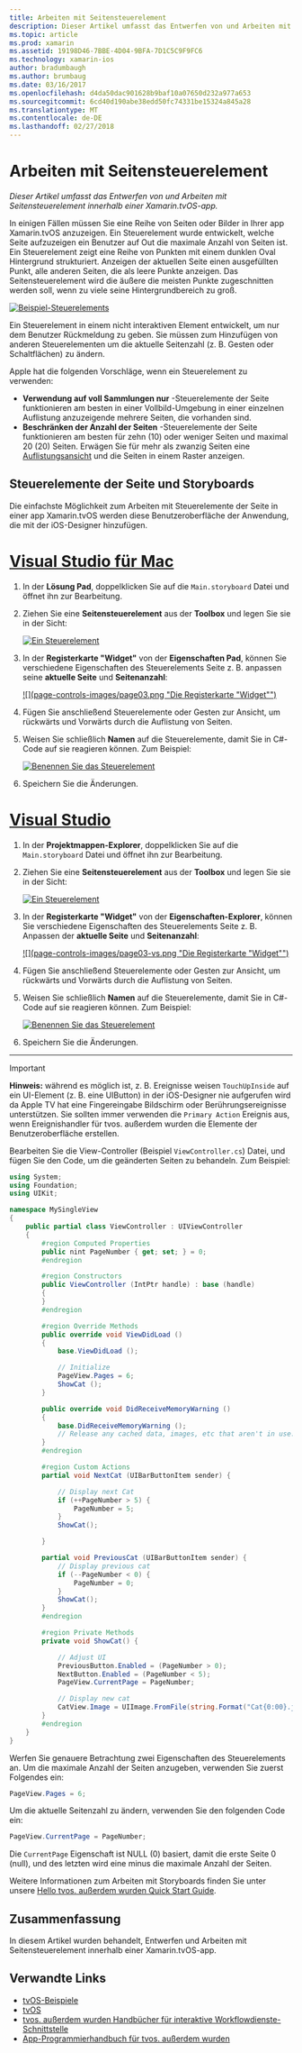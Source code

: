 ```yaml
---
title: Arbeiten mit Seitensteuerelement
description: Dieser Artikel umfasst das Entwerfen von und Arbeiten mit Seitensteuerelement innerhalb einer Xamarin.tvOS-app.
ms.topic: article
ms.prod: xamarin
ms.assetid: 19198D46-7BBE-4D04-9BFA-7D1C5C9F9FC6
ms.technology: xamarin-ios
author: bradumbaugh
ms.author: brumbaug
ms.date: 03/16/2017
ms.openlocfilehash: d4da50dac901628b9baf10a07650d232a977a653
ms.sourcegitcommit: 6cd40d190abe38edd50fc74331be15324a845a28
ms.translationtype: MT
ms.contentlocale: de-DE
ms.lasthandoff: 02/27/2018
---
```

# <a name="working-with-page-control"></a>Arbeiten mit Seitensteuerelement

_Dieser Artikel umfasst das Entwerfen von und Arbeiten mit Seitensteuerelement innerhalb einer Xamarin.tvOS-app._

In einigen Fällen müssen Sie eine Reihe von Seiten oder Bilder in Ihrer app Xamarin.tvOS anzuzeigen. Ein Steuerelement wurde entwickelt, welche Seite aufzuzeigen ein Benutzer auf Out die maximale Anzahl von Seiten ist. Ein Steuerelement zeigt eine Reihe von Punkten mit einem dunklen Oval Hintergrund strukturiert. Anzeigen der aktuellen Seite einen ausgefüllten Punkt, alle anderen Seiten, die als leere Punkte anzeigen. Das Seitensteuerelement wird die äußere die meisten Punkte zugeschnitten werden soll, wenn zu viele seine Hintergrundbereich zu groß.

[ ![](page-controls-images/page01.png "Beispiel-Steuerelements")](page-controls-images/page01.png)

Ein Steuerelement in einem nicht interaktiven Element entwickelt, um nur dem Benutzer Rückmeldung zu geben. Sie müssen zum Hinzufügen von anderen Steuerelementen um die aktuelle Seitenzahl (z. B. Gesten oder Schaltflächen) zu ändern.

Apple hat die folgenden Vorschläge, wenn ein Steuerelement zu verwenden:

- **Verwendung auf voll Sammlungen nur** -Steuerelemente der Seite funktionieren am besten in einer Vollbild-Umgebung in einer einzelnen Auflistung anzuzeigende mehrere Seiten, die vorhanden sind.
- **Beschränken der Anzahl der Seiten** -Steuerelemente der Seite funktionieren am besten für zehn (10) oder weniger Seiten und maximal 20 (20) Seiten. Erwägen Sie für mehr als zwanzig Seiten eine [Auflistungsansicht](~/ios/tvos/user-interface/collection-views.md) und die Seiten in einem Raster anzeigen.

<a name="Page-Controls-and-Storyboards" />

## <a name="page-controls-and-storyboards"></a>Steuerelemente der Seite und Storyboards

Die einfachste Möglichkeit zum Arbeiten mit Steuerelemente der Seite in einer app Xamarin.tvOS werden diese Benutzeroberfläche der Anwendung, die mit der iOS-Designer hinzufügen.

# <a name="visual-studio-for-mactabvsmac"></a>[Visual Studio für Mac](#tab/vsmac)

    
1. In der **Lösung Pad**, doppelklicken Sie auf die `Main.storyboard` Datei und öffnet ihn zur Bearbeitung.
1. Ziehen Sie eine **Seitensteuerelement** aus der **Toolbox** und legen Sie sie in der Sicht: 

    [ ![](page-controls-images/page02.png "Ein Steuerelement")](page-controls-images/page02.png)
1. In der **Registerkarte "Widget"** von der **Eigenschaften Pad**, können Sie verschiedene Eigenschaften des Steuerelements Seite z. B. anpassen seine **aktuelle Seite** und **Seitenanzahl**: 

    [ ![](page-controls-images/page03.png "Die Registerkarte "Widget"")](page-controls-images/page03.png)
1. Fügen Sie anschließend Steuerelemente oder Gesten zur Ansicht, um rückwärts und Vorwärts durch die Auflistung von Seiten.
1. Weisen Sie schließlich **Namen** auf die Steuerelemente, damit Sie in C#-Code auf sie reagieren können. Zum Beispiel: 

    [ ![](page-controls-images/page04.png "Benennen Sie das Steuerelement")](page-controls-images/page04.png)
1. Speichern Sie die Änderungen.
    

# <a name="visual-studiotabvswin"></a>[Visual Studio](#tab/vswin)

    
1. In der **Projektmappen-Explorer**, doppelklicken Sie auf die `Main.storyboard` Datei und öffnet ihn zur Bearbeitung.
1. Ziehen Sie eine **Seitensteuerelement** aus der **Toolbox** und legen Sie sie in der Sicht: 

    [ ![](page-controls-images/page02-vs.png "Ein Steuerelement")](page-controls-images/page02-vs.png)
1. In der **Registerkarte "Widget"** von der **Eigenschaften-Explorer**, können Sie verschiedene Eigenschaften des Steuerelements Seite z. B. Anpassen der **aktuelle Seite** und **Seitenanzahl**: 

    [ ![](page-controls-images/page03-vs.png "Die Registerkarte "Widget"")](page-controls-images/page03-vs.png)
1. Fügen Sie anschließend Steuerelemente oder Gesten zur Ansicht, um rückwärts und Vorwärts durch die Auflistung von Seiten.
1. Weisen Sie schließlich **Namen** auf die Steuerelemente, damit Sie in C#-Code auf sie reagieren können. Zum Beispiel: 

    [ ![](page-controls-images/page04-vs.png "Benennen Sie das Steuerelement")](page-controls-images/page04-vs.png)
1. Speichern Sie die Änderungen.
    

-----

> [!IMPORTANT]
> **Hinweis:** während es möglich ist, z. B. Ereignisse weisen `TouchUpInside` auf ein UI-Element (z. B. eine UIButton) in der iOS-Designer nie aufgerufen wird da Apple TV hat eine Fingereingabe Bildschirm oder Berührungsereignisse unterstützen. Sie sollten immer verwenden die `Primary Action` Ereignis aus, wenn Ereignishandler für tvos. außerdem wurden die Elemente der Benutzeroberfläche erstellen.




Bearbeiten Sie die View-Controller (Beispiel `ViewController.cs`) Datei, und fügen Sie den Code, um die geänderten Seiten zu behandeln. Zum Beispiel:

```csharp
using System;
using Foundation;
using UIKit;

namespace MySingleView
{
    public partial class ViewController : UIViewController
    {
        #region Computed Properties
        public nint PageNumber { get; set; } = 0;
        #endregion

        #region Constructors
        public ViewController (IntPtr handle) : base (handle)
        {
        }
        #endregion

        #region Override Methods
        public override void ViewDidLoad ()
        {
            base.ViewDidLoad ();

            // Initialize
            PageView.Pages = 6;
            ShowCat ();
        }

        public override void DidReceiveMemoryWarning ()
        {
            base.DidReceiveMemoryWarning ();
            // Release any cached data, images, etc that aren't in use.
        }
        #endregion

        #region Custom Actions
        partial void NextCat (UIBarButtonItem sender) {

            // Display next Cat
            if (++PageNumber > 5) {
                PageNumber = 5;
            }
            ShowCat();

        }

        partial void PreviousCat (UIBarButtonItem sender) {
            // Display previous cat
            if (--PageNumber < 0) {
                PageNumber = 0;
            }
            ShowCat();
        }
        #endregion

        #region Private Methods
        private void ShowCat() {

            // Adjust UI
            PreviousButton.Enabled = (PageNumber > 0);
            NextButton.Enabled = (PageNumber < 5);
            PageView.CurrentPage = PageNumber;

            // Display new cat
            CatView.Image = UIImage.FromFile(string.Format("Cat{0:00}.jpg",PageNumber+1));
        }
        #endregion
    }
}
```

Werfen Sie genauere Betrachtung zwei Eigenschaften des Steuerelements an. Um die maximale Anzahl der Seiten anzugeben, verwenden Sie zuerst Folgendes ein:

```csharp
PageView.Pages = 6;
```

Um die aktuelle Seitenzahl zu ändern, verwenden Sie den folgenden Code ein:

```csharp
PageView.CurrentPage = PageNumber;
```

Die `CurrentPage` Eigenschaft ist NULL (0) basiert, damit die erste Seite 0 (null), und des letzten wird eine minus die maximale Anzahl der Seiten.

Weitere Informationen zum Arbeiten mit Storyboards finden Sie unter unsere [Hello tvos. außerdem wurden Quick Start Guide](~/ios/tvos/get-started/hello-tvos.md). 

<a name="Summary" />

## <a name="summary"></a>Zusammenfassung

In diesem Artikel wurden behandelt, Entwerfen und Arbeiten mit Seitensteuerelement innerhalb einer Xamarin.tvOS-app.



## <a name="related-links"></a>Verwandte Links

- [tvOS-Beispiele](https://developer.xamarin.com/samples/tvos/all/)
- [tvOS](https://developer.apple.com/tvos/)
- [tvos. außerdem wurden Handbücher für interaktive Workflowdienste-Schnittstelle](https://developer.apple.com/tvos/human-interface-guidelines/)
- [App-Programmierhandbuch für tvos. außerdem wurden](https://developer.apple.com/library/prerelease/tvos/documentation/General/Conceptual/AppleTV_PG/)

